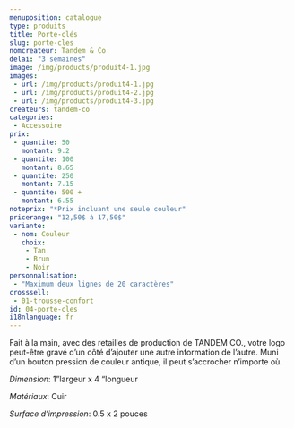 ```yaml
---
menuposition: catalogue
type: produits
title: Porte-clés
slug: porte-cles
nomcreateur: Tandem & Co
delai: "3 semaines"
image: /img/products/produit4-1.jpg
images:
 - url: /img/products/produit4-1.jpg
 - url: /img/products/produit4-2.jpg
 - url: /img/products/produit4-3.jpg
createurs: tandem-co
categories:
 - Accessoire
prix:
 - quantite: 50
   montant: 9.2
 - quantite: 100
   montant: 8.65
 - quantite: 250
   montant: 7.15
 - quantite: 500 +
   montant: 6.55
noteprix: "*Prix incluant une seule couleur"
pricerange: "12,50$ à 17,50$"
variante:
 - nom: Couleur
   choix:
    - Tan
    - Brun
    - Noir
personnalisation:
 - "Maximum deux lignes de 20 caractères"
crosssell:
 - 01-trousse-confort
id: 04-porte-cles
i18nlanguage: fr
---
```


Fait à la main, avec des retailles de production de TANDEM CO., votre logo peut-être gravé d’un côté d’ajouter une autre information de l’autre. Muni d’un bouton pression de couleur antique, il peut s’accrocher n’importe où. 

*Dimension*: 1”largeur x 4 “longueur

*Matériaux*: Cuir

*Surface d’impression*: 0.5 x 2 pouces 